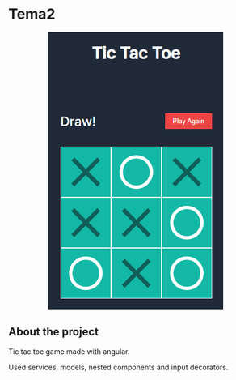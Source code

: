 # Tema2

<p align="center">
  <img src="https://github.com/zsoltibv/Angular-Sem-2/blob/main/tema-2/demo/demo.png" alt="accessibility text">
</p>

## About the project

Tic tac toe game made with angular.

Used services, models, nested components and input decorators.
